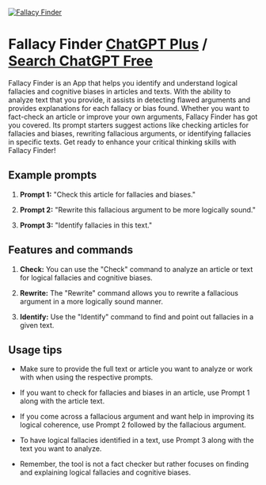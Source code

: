 
[![Fallacy Finder](https://files.oaiusercontent.com/file-VHj3dD4PjCUwsSl0EMdsB3Y4?se=2123-10-16T09%3A51%3A13Z&sp=r&sv=2021-08-06&sr=b&rscc=max-age%3D31536000%2C%20immutable&rscd=attachment%3B%20filename%3Ddda1d539-9b91-4aeb-9c55-f9d0412bc322.png&sig=nQndP7r3QtZbOOJL/0F7ybpQmI5oYpvUNHzZwUfaNsg%3D)](https://chat.openai.com/g/g-cU6FzbSB3-fallacy-finder)

# Fallacy Finder [ChatGPT Plus](https://chat.openai.com/g/g-cU6FzbSB3-fallacy-finder) / [Search ChatGPT Free](https://gptcall.net/index.html#/?search=Fallacy%20Finder)

Fallacy Finder is an App that helps you identify and understand logical fallacies and cognitive biases in articles and texts. With the ability to analyze text that you provide, it assists in detecting flawed arguments and provides explanations for each fallacy or bias found. Whether you want to fact-check an article or improve your own arguments, Fallacy Finder has got you covered. Its prompt starters suggest actions like checking articles for fallacies and biases, rewriting fallacious arguments, or identifying fallacies in specific texts. Get ready to enhance your critical thinking skills with Fallacy Finder!

## Example prompts

1. **Prompt 1:** "Check this article for fallacies and biases."

2. **Prompt 2:** "Rewrite this fallacious argument to be more logically sound."

3. **Prompt 3:** "Identify fallacies in this text."

## Features and commands

1. **Check:** You can use the "Check" command to analyze an article or text for logical fallacies and cognitive biases.

2. **Rewrite:** The "Rewrite" command allows you to rewrite a fallacious argument in a more logically sound manner.

3. **Identify:** Use the "Identify" command to find and point out fallacies in a given text.

## Usage tips

- Make sure to provide the full text or article you want to analyze or work with when using the respective prompts.

- If you want to check for fallacies and biases in an article, use Prompt 1 along with the article text.

- If you come across a fallacious argument and want help in improving its logical coherence, use Prompt 2 followed by the fallacious argument.

- To have logical fallacies identified in a text, use Prompt 3 along with the text you want to analyze.

- Remember, the tool is not a fact checker but rather focuses on finding and explaining logical fallacies and cognitive biases.


